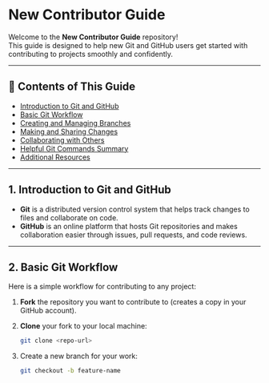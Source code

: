 # New Contributor Guide

Welcome to the **New Contributor Guide** repository!  
This guide is designed to help new Git and GitHub users get started with contributing to projects smoothly and confidently.

---

## 📑 Contents of This Guide

- [Introduction to Git and GitHub](#1-introduction-to-git-and-github)
- [Basic Git Workflow](#2-basic-git-workflow)
- [Creating and Managing Branches](#3-creating-and-managing-branches)
- [Making and Sharing Changes](#4-making-and-sharing-changes)
- [Collaborating with Others](#5-collaborating-with-others)
- [Helpful Git Commands Summary](#6-helpful-git-commands-summary)
- [Additional Resources](#7-additional-resources)

---

## 1. Introduction to Git and GitHub

- **Git** is a distributed version control system that helps track changes to files and collaborate on code.  
- **GitHub** is an online platform that hosts Git repositories and makes collaboration easier through issues, pull requests, and code reviews.

---

## 2. Basic Git Workflow

Here is a simple workflow for contributing to any project:

1. **Fork** the repository you want to contribute to (creates a copy in your GitHub account).  
2. **Clone** your fork to your local machine:

   ```bash
   git clone <repo-url>
3. Create a new branch for your work:
   ``` bash
   git checkout -b feature-name
